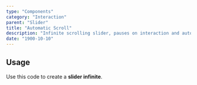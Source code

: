 ```yaml
---
type: "Components"
category: "Interaction"
parent: "Slider"
title: "Automatic Scroll"
description: "Infinite scrolling slider, pauses on interaction and automatic disable if not needed."
date: "1900-10-10"
---
```


## Usage

Use this code to create a **slider infinite**.

<demo>
  <demoinline src="demos/components/slider/automaticscroll">
  </demoinline>
</demo>
